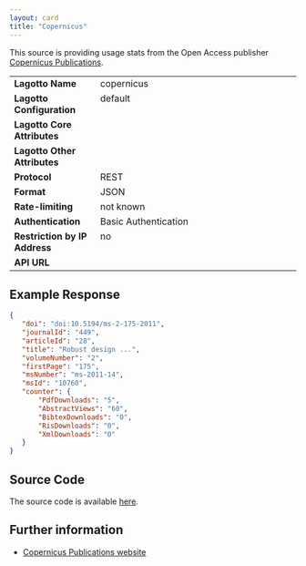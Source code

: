 ```yaml
---
layout: card
title: "Copernicus"
---
```


This source is providing usage stats from the Open Access publisher [Copernicus Publications](http://www.copernicus.org).

<table width=100% border="0" cellspacing="0" cellpadding="0">
<tbody>
<tr>
<td valign="top" width=30%><strong>Lagotto Name</strong></td>
<td valign="top" width=70%>copernicus</td>
</tr>
<tr>
<td valign="top" width=20%><strong>Lagotto Configuration</strong></td>
<td valign="top" width=80%>default</td>
</tr>
<tr>
<td valign="top" width=20%><strong>Lagotto Core Attributes</strong></td>
<td valign="top" width=80%>&nbsp;</td>
</tr>
<td valign="top" width=20%><strong>Lagotto Other Attributes</strong></td>
<td valign="top" width=80%>&nbsp;</td>
</tr>
<tr>
<td valign="top" width=30%><strong>Protocol</strong></td>
<td valign="top" width=70%>REST</td>
</tr>
<tr>
<td valign="top" width=30%><strong>Format</strong></td>
<td valign="top" width=70%>JSON</td>
</tr>
<tr>
<td valign="top" width=20%><strong>Rate-limiting</strong></td>
<td valign="top" width=80%>not known</td>
</tr>
<tr>
<td valign="top" width=20%><strong>Authentication</strong></td>
<td valign="top" width=80%>Basic Authentication</td>
</tr>
<tr>
<td valign="top" width=20%><strong>Restriction by IP Address</strong></td>
<td valign="top" width=80%>no</td>
</tr>
<tr>
<td valign="top" width=20%><strong>API URL</strong></td>
<td valign="top" width=80%>&nbsp;</td>
</tr>
</tbody>
</table>

## Example Response

```json
{
   "doi": "doi:10.5194/ms-2-175-2011",
   "journalId": "449",
   "articleId": "28",
   "title": "Robust design ...",
   "volumeNumber": "2",
   "firstPage": "175",
   "msNumber": "ms-2011-14",
   "msId": "10760",
   "counter": {
       "PdfDownloads": "5",
       "AbstractViews": "60",
       "BibtexDownloads": "0",
       "RisDownloads": "0",
       "XmlDownloads": "0"
   }
}
```

## Source Code
The source code is available [here](https://github.com/lagotto/lagotto/blob/master/app/models/sources/copernicus.rb).

## Further information
* [Copernicus Publications website](http://publications.copernicus.org)
